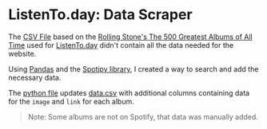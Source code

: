 # ListenTo.day: Data Scraper

The [CSV File](https://github.com/Currie32/500-Greatest-Albums/blob/master/albumlist.csv) based on the [Rolling Stone's The 500 Greatest Albums of All Time](https://www.rollingstone.com/music/music-lists/best-albums-of-all-time-1062063/) used for [ListenTo.day](https://listento.day) didn't contain all the data needed for the website.

Using [Pandas](https://pandas.pydata.org) and the [Spotipy library](https://spotipy.readthedocs.io/en/2.21.0/), I created a way to search and add the necessary data.

The [python file](https://github.com/AndrewH06/listento.day-data-scraper/blob/master/main.py) updates [data.csv](https://github.com/AndrewH06/listento.day-data-scraper/blob/master/data.csv) with additional columns containing data for the `image` and `link` for each album.

> Note: Some albums are not on Spotify, that data was manually added.
